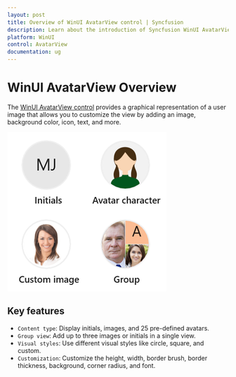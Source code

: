 ```yaml
---
layout: post
title: Overview of WinUI AvatarView control | Syncfusion
description: Learn about the introduction of Syncfusion WinUI AvatarView Control (SfAvatarView) with essential features and more.
platform: WinUI
control: AvatarView
documentation: ug
---
```


# WinUI AvatarView Overview

The [WinUI AvatarView control](https://www.syncfusion.com/winui-controls/avatar-view) provides a graphical representation of a user image that allows you to customize the view by adding an image, background color, icon, text, and more.

![WinUI AvatarView control overview](avatarview_images/winui_avatarview_overview.png)

## Key features

* `Content type`: Display initials, images, and 25 pre-defined avatars.
* `Group view`: Add up to three images or initials in a single view.
* `Visual styles`: Use different visual styles like circle, square, and custom.
* `Customization`: Customize the height, width, border brush, border thickness, background, corner radius, and font.